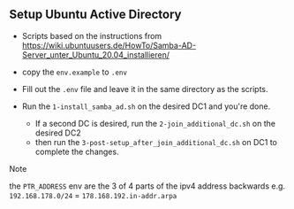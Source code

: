 ## Setup Ubuntu Active Directory
- Scripts based on the instructions from https://wiki.ubuntuusers.de/HowTo/Samba-AD-Server_unter_Ubuntu_20.04_installieren/

- copy the `env.example` to `.env` 
- Fill out the `.env` file and leave it in the same directory as the scripts.

- Run the `1-install_samba_ad.sh` on the desired DC1 and you're done.
  - If a second DC is desired, run the `2-join_additional_dc.sh` on the desired DC2 
  - then run the `3-post-setup_after_join_additional_dc.sh` on DC1 to complete the changes.

> [!NOTE]
> the `PTR_ADDRESS` env are the 3 of 4 parts of the ipv4 address backwards
> e.g. `192.168.178.0/24` = `178.168.192.in-addr.arpa`